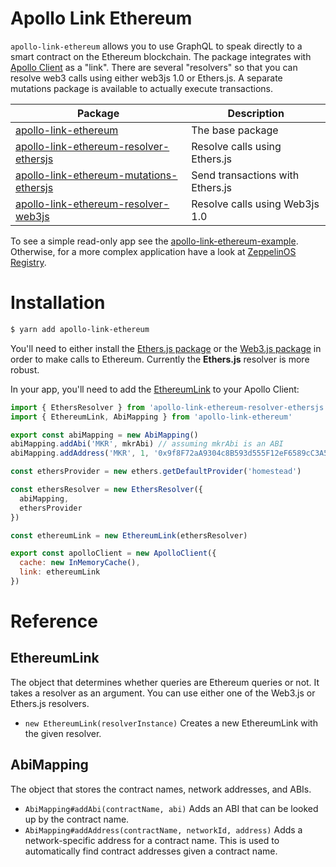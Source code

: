 # Apollo Link Ethereum

`apollo-link-ethereum` allows you to use GraphQL to speak directly to a smart contract on the Ethereum blockchain.  The package integrates with [Apollo Client](https://www.apollographql.com) as a "link".  There are several "resolvers" so that you can resolve web3 calls using either web3js 1.0 or Ethers.js.  A separate mutations package is available to actually execute transactions.

| Package | Description |
| --- | --- |
| [apollo-link-ethereum](https://github.com/DeltaCamp/apollo-link-ethereum/tree/master/packages/apollo-link-ethereum) | The base package |
| [apollo-link-ethereum-resolver-ethersjs](https://github.com/DeltaCamp/apollo-link-ethereum/tree/master/packages/apollo-link-ethereum-resolver-ethersjs) | Resolve calls using Ethers.js |
| [apollo-link-ethereum-mutations-ethersjs](https://github.com/DeltaCamp/apollo-link-ethereum/tree/master/packages/apollo-link-ethereum-mutations-ethersjs) | Send transactions with Ethers.js |
| [apollo-link-ethereum-resolver-web3js](https://github.com/DeltaCamp/apollo-link-ethereum/tree/master/packages/apollo-link-ethereum-resolver-web3js) | Resolve calls using Web3js 1.0 |

To see a simple read-only app see the [apollo-link-ethereum-example](https://github.com/DeltaCamp/apollo-link-ethereum-example).  Otherwise, for a more complex application have a look at [ZeppelinOS Registry](https://github.com/zeppelinos/zos-registry).

# Installation

```bash
$ yarn add apollo-link-ethereum
```

You'll need to either install the [Ethers.js package](./packages/apollo-link-ethereum-resolver-ethersjs) or the [Web3.js package](./packages/apollo-link-ethereum-resolver-web3js) in order to make calls to Ethereum.  Currently the **Ethers.js** resolver is more robust.

In your app, you'll need to add the [EthereumLink](./packages/apollo-link-ethereum/src/EthereumLink.ts) to your Apollo Client:

```javascript
import { EthersResolver } from 'apollo-link-ethereum-resolver-ethersjs'
import { EthereumLink, AbiMapping } from 'apollo-link-ethereum'

export const abiMapping = new AbiMapping()
abiMapping.addAbi('MKR', mkrAbi) // assuming mkrAbi is an ABI
abiMapping.addAddress('MKR', 1, '0x9f8F72aA9304c8B593d555F12eF6589cC3A579A2')

const ethersProvider = new ethers.getDefaultProvider('homestead')

const ethersResolver = new EthersResolver({
  abiMapping,
  ethersProvider
})

const ethereumLink = new EthereumLink(ethersResolver)

export const apolloClient = new ApolloClient({
  cache: new InMemoryCache(),
  link: ethereumLink
})
```

# Reference

## EthereumLink

The object that determines whether queries are Ethereum queries or not.  It takes a resolver as an argument.  You can use either one of the Web3.js or Ethers.js resolvers.

- ```new EthereumLink(resolverInstance)``` Creates a new EthereumLink with the given resolver.

## AbiMapping

The object that stores the contract names, network addresses, and ABIs.

- ```AbiMapping#addAbi(contractName, abi)``` Adds an ABI that can be looked up by the contract name.
- ```AbiMapping#addAddress(contractName, networkId, address)``` Adds a network-specific address for a contract name.  This is used to automatically find contract addresses given a contract name.
